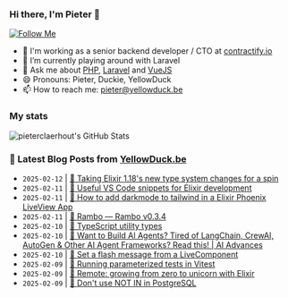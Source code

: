 ### Hi there, I'm Pieter 👋  
[![Follow Me](https://img.shields.io/github/followers/pieterclaerhout?label=Follow&style=social)](https://github.com/pieterclaerhout)

- 🏢 I'm working as a senior backend developer / CTO at [contractify.io](https://contractify.io)
- 🌱 I’m currently playing around with Laravel
- 💬 Ask me about [PHP](https://php.net), [Laravel](http://laravel.com) and [VueJS](https://vuejs.org)
- 😄 Pronouns: Pieter, Duckie, YellowDuck
- 📫 How to reach me: pieter@yellowduck.be

### My stats

![pieterclaerhout's GitHub Stats](https://github-readme-stats.vercel.app/api?username=pieterclaerhout&show_icons=true&count_private=true&line_height=40)

### 📩 Latest Blog Posts from [YellowDuck.be](https://www.yellowduck.be/)
<!-- BLOG-POST-LIST:START -->
- `2025-02-12` | [🔗 Taking Elixir 1.18&#39;s new type system changes for a spin](https://www.yellowduck.be/posts/taking-elixir-1-18s-new-type-system-changes-for-a-spin)  
- `2025-02-11` | [🐥 Useful VS Code snippets for Elixir development](https://www.yellowduck.be/posts/useful-vs-code-snippets-for-elixir-development)  
- `2025-02-11` | [🔗 How to add darkmode to tailwind in a Elixir Phoenix LiveView App](https://www.yellowduck.be/posts/how-to-add-darkmode-to-tailwind-in-a-elixir-phoenix-liveview-app)  
- `2025-02-11` | [🔗 Rambo — Rambo v0.3.4](https://www.yellowduck.be/posts/rambo-rambo-v0-3-4)  
- `2025-02-10` | [🐥 TypeScript utility types](https://www.yellowduck.be/posts/typescript-utility-types)  
- `2025-02-10` | [🔗 Want to Build AI Agents? Tired of LangChain, CrewAI, AutoGen &amp; Other AI Agent Frameworks? Read this! | AI Advances](https://www.yellowduck.be/posts/want-to-build-ai-agents-tired-of-langchain-crewai-autogen-other-ai-agent-frameworks-read-this-ai-advances)  
- `2025-02-10` | [🔗 Set a flash message from a LiveComponent](https://www.yellowduck.be/posts/set-a-flash-message-from-a-livecomponent)  
- `2025-02-09` | [🐥 Running parameterized tests in Vitest](https://www.yellowduck.be/posts/running-parameterized-tests-in-vitest)  
- `2025-02-09` | [🔗 Remote: growing from zero to unicorn with Elixir](https://www.yellowduck.be/posts/remote-growing-from-zero-to-unicorn-with-elixir)  
- `2025-02-09` | [🔗 Don&#39;t use NOT IN in PostgreSQL](https://www.yellowduck.be/posts/dont-use-not-in-in-postgresql)  

<!-- BLOG-POST-LIST:END -->
